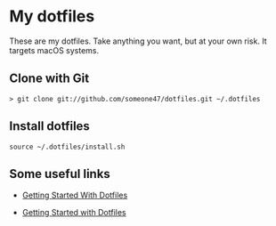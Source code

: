 # My dotfiles

These are my dotfiles. Take anything you want, but at your own risk. It targets macOS systems.

## Clone with Git

    > git clone git://github.com/someone47/dotfiles.git ~/.dotfiles

## Install dotfiles

    source ~/.dotfiles/install.sh

## Some useful links

* [Getting Started With Dotfiles](https://medium.com/@webprolific/getting-started-with-dotfiles-43c3602fd789)

* [Getting Started with Dotfiles](https://medium.com/@driesvints/getting-started-with-dotfiles-76bf046d035c)
